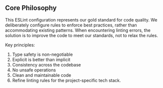 ## Core Philosophy

This ESLint configuration represents our gold standard for code quality. We deliberately configure rules to enforce best practices, rather than accommodating existing patterns. When encountering linting errors, the solution is to improve the code to meet our standards, not to relax the rules.

Key principles:
1. Type safety is non-negotiable
2. Explicit is better than implicit
3. Consistency across the codebase
4. No unsafe operations
5. Clean and maintainable code
6. Refine linting rules for the project-specific tech stack.
